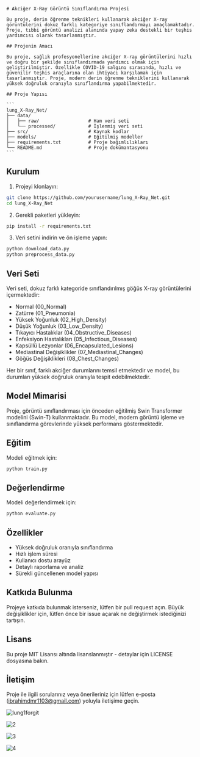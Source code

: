     # Akciğer X-Ray Görüntü Sınıflandırma Projesi

    Bu proje, derin öğrenme teknikleri kullanarak akciğer X-ray görüntülerini dokuz farklı kategoriye sınıflandırmayı amaçlamaktadır. Proje, tıbbi görüntü analizi alanında yapay zeka destekli bir teşhis yardımcısı olarak tasarlanmıştır.

    ## Projenin Amacı

    Bu proje, sağlık profesyonellerine akciğer X-ray görüntülerini hızlı ve doğru bir şekilde sınıflandırmada yardımcı olmak için geliştirilmiştir. Özellikle COVID-19 salgını sırasında, hızlı ve güvenilir teşhis araçlarına olan ihtiyacı karşılamak için tasarlanmıştır. Proje, modern derin öğrenme tekniklerini kullanarak yüksek doğruluk oranıyla sınıflandırma yapabilmektedir.

    ## Proje Yapısı

    ```
    lung_X-Ray_Net/
    ├── data/
    │   ├── raw/                  # Ham veri seti
    │   └── processed/            # İşlenmiş veri seti
    ├── src/                      # Kaynak kodlar
    ├── models/                   # Eğitilmiş modeller
    ├── requirements.txt          # Proje bağımlılıkları
    └── README.md                 # Proje dokümantasyonu
    ```

## Kurulum

1. Projeyi klonlayın:
```bash
git clone https://github.com/yourusername/lung_X-Ray_Net.git
cd lung_X-Ray_Net
```

2. Gerekli paketleri yükleyin:
```bash
pip install -r requirements.txt
```

3. Veri setini indirin ve ön işleme yapın:
```bash
python download_data.py
python preprocess_data.py
```

## Veri Seti

Veri seti, dokuz farklı kategoride sınıflandırılmış göğüs X-ray görüntülerini içermektedir:
- Normal (00_Normal)
- Zatürre (01_Pneumonia)
- Yüksek Yoğunluk (02_High_Density)
- Düşük Yoğunluk (03_Low_Density)
- Tıkayıcı Hastalıklar (04_Obstructive_Diseases)
- Enfeksiyon Hastalıkları (05_Infectious_Diseases)
- Kapsüllü Lezyonlar (06_Encapsulated_Lesions)
- Mediastinal Değişiklikler (07_Mediastinal_Changes)
- Göğüs Değişiklikleri (08_Chest_Changes)

Her bir sınıf, farklı akciğer durumlarını temsil etmektedir ve model, bu durumları yüksek doğruluk oranıyla tespit edebilmektedir.

## Model Mimarisi

Proje, görüntü sınıflandırması için önceden eğitilmiş Swin Transformer modelini (Swin-T) kullanmaktadır. Bu model, modern görüntü işleme ve sınıflandırma görevlerinde yüksek performans göstermektedir.

## Eğitim

Modeli eğitmek için:
```bash
python train.py
```

## Değerlendirme

Modeli değerlendirmek için:
```bash
python evaluate.py
```

## Özellikler

- Yüksek doğruluk oranıyla sınıflandırma
- Hızlı işlem süresi
- Kullanıcı dostu arayüz
- Detaylı raporlama ve analiz
- Sürekli güncellenen model yapısı

## Katkıda Bulunma

Projeye katkıda bulunmak isterseniz, lütfen bir pull request açın. Büyük değişiklikler için, lütfen önce bir issue açarak ne değiştirmek istediğinizi tartışın.

## Lisans

Bu proje MIT Lisansı altında lisanslanmıştır - detaylar için LICENSE dosyasına bakın.

## İletişim

Proje ile ilgili sorularınız veya önerileriniz için lütfen e-posta (ibrahimdmr1103@gmail.com) yoluyla iletişime geçin. 



![lung1forgit](https://github.com/user-attachments/assets/6add82d9-d1d1-4da8-9ccb-290e3edc4caf)

![2](https://github.com/user-attachments/assets/18801694-4ffb-4a99-8a08-c2135e113a2c)

![3](https://github.com/user-attachments/assets/2ee6f544-978b-4a19-b007-75cf164db259)

![4](https://github.com/user-attachments/assets/678a84cd-993c-48ed-9dc0-8d0cd8e69419)


